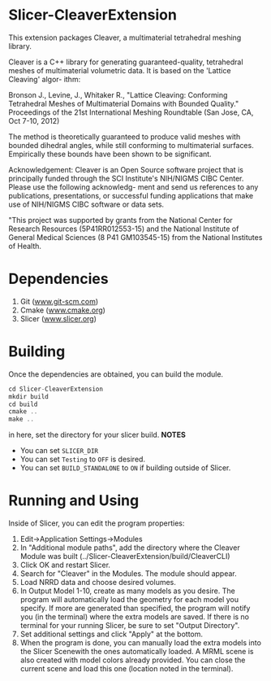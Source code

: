 Slicer-CleaverExtension
=======================

This extension packages Cleaver, a multimaterial tetrahedral meshing library.

Cleaver is a C++ library for generating guaranteed-quality, tetrahedral meshes
of multimaterial volumetric data. It is based on the 'Lattice Cleaving' algor-
ithm:

Bronson J., Levine, J., Whitaker R., "Lattice Cleaving: Conforming Tetrahedral
Meshes of Multimaterial Domains with Bounded Quality." Proceedings of the 21st
International Meshing Roundtable (San Jose, CA, Oct 7-10, 2012)

The method is theoretically guaranteed to produce valid meshes with bounded
dihedral angles, while still conforming to multimaterial surfaces. Empirically
these bounds have been shown to be significant.


Acknowledgement: 
Cleaver is an Open Source software project that is principally funded through
the SCI Institute's NIH/NIGMS CIBC Center. Please use the following acknowledg-
ment and send us references to any publications, presentations, or successful
funding applications that make use of NIH/NIGMS CIBC software or data sets.

"This project was supported by grants from the National Center for Research
Resources (5P41RR012553-15) and the National Institute of General Medical 
Sciences (8 P41 GM103545-15) from the National Institutes of Health.

Dependencies
=======================

1. Git    (www.git-scm.com)
2. Cmake  (www.cmake.org)
3. Slicer (www.slicer.org)

Building
=======================

Once the dependencies are obtained, you can build the module.
```c++
cd Slicer-CleaverExtension
mkdir build
cd build
cmake ..
make .. 

```
in here, set the directory for your slicer build.
**NOTES**
 * You can set <code>SLICER_DIR</code>
 * You can set <code>Testing</code> to <code>OFF</code> is desired.
 * You can set <code>BUILD_STANDALONE</code> to <code>ON</code> if building outside of Slicer.

Running and Using
=======================

Inside of Slicer, you can edit the program properties:

1. Edit->Application Settings->Modules
2. In "Additional module paths", add the directory where the Cleaver Module was built (../Slicer-CleaverExtension/build/CleaverCLI)
3. Click OK and restart Slicer.
4. Search for "Cleaver" in the Modules. The module should appear.
5. Load NRRD data and choose desired volumes.
6. In Output Model 1-10, create as many models as you desire. The program will automatically load the geometry for each model you specify. If more are generated than specified, the program will notify you (in the terminal) where the extra models are saved. If there is no terminal for your running Slicer, be sure to set "Output Directory".
7. Set additional settings and click "Apply" at the bottom.
8. When the program is done, you can manually load the extra models into the Slicer Scenewith the ones automatically loaded. A MRML scene is also created with model colors already provided. You can close the current scene and load this one (location noted in the terminal).
